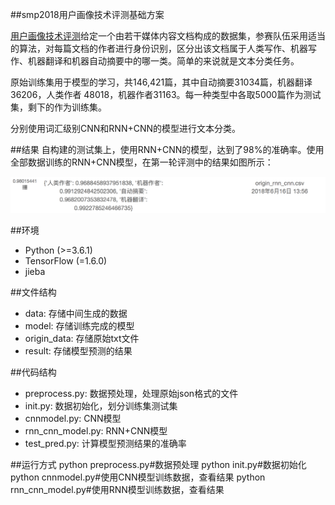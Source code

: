 ##smp2018用户画像技术评测基础方案

[用户画像技术评测](https://biendata.com/competition/smpeupt2018/)给定一个由若干媒体内容文档构成的数据集，参赛队伍采用适当的算法，对每篇文档的作者进行身份识别，区分出该文档属于人类写作、机器写作、机器翻译和机器自动摘要中的哪一类。简单的来说就是文本分类任务。

原始训练集用于模型的学习，共146,421篇，其中自动摘要31034篇，机器翻译36206，人类作者 48018，机器作者31163。每一种类型中各取5000篇作为测试集，剩下的作为训练集。

分别使用词汇级别CNN和RNN+CNN的模型进行文本分类。

##结果
自构建的测试集上，使用RNN+CNN的模型，达到了98%的准确率。使用全部数据训练的RNN+CNN模型，在第一轮评测中的结果如图所示：

![](./image/result.png)

##环境
- Python (>=3.6.1)
- TensorFlow (=1.6.0)
- jieba

##文件结构

- data: 存储中间生成的数据
- model: 存储训练完成的模型  
- origin_data: 存储原始txt文件
- result: 存储模型预测的结果

##代码结构
- preprocess.py: 数据预处理，处理原始json格式的文件
- init.py: 数据初始化，划分训练集测试集
- cnnmodel.py: CNN模型
- rnn_cnn_model.py: RNN+CNN模型
- test_pred.py: 计算模型预测结果的准确率

##运行方式
	python preprocess.py#数据预处理
	python init.py#数据初始化
	python cnnmodel.py#使用CNN模型训练数据，查看结果
	python rnn_cnn_model.py#使用RNN模型训练数据，查看结果
	








